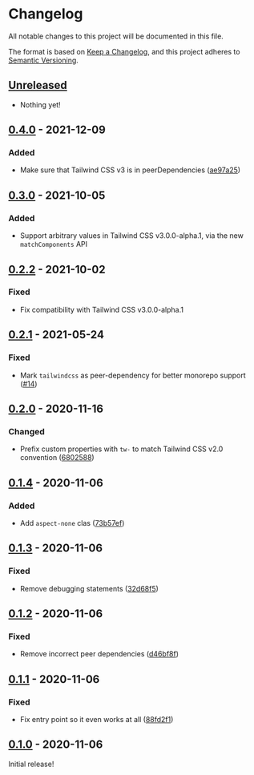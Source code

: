 # Changelog

All notable changes to this project will be documented in this file.

The format is based on [Keep a Changelog](https://keepachangelog.com/en/1.0.0/),
and this project adheres to [Semantic Versioning](https://semver.org/spec/v2.0.0.html).

## [Unreleased]

- Nothing yet!

## [0.4.0] - 2021-12-09

### Added

- Make sure that Tailwind CSS v3 is in peerDependencies ([ae97a25](https://github.com/tailwindlabs/tailwindcss-aspect-ratio/commit/ae97a25))

## [0.3.0] - 2021-10-05

### Added

- Support arbitrary values in Tailwind CSS v3.0.0-alpha.1, via the new `matchComponents` API

## [0.2.2] - 2021-10-02

### Fixed

- Fix compatibility with Tailwind CSS v3.0.0-alpha.1

## [0.2.1] - 2021-05-24

### Fixed

- Mark `tailwindcss` as peer-dependency for better monorepo support ([#14](https://github.com/tailwindlabs/tailwindcss-aspect-ratio/pull/14))

## [0.2.0] - 2020-11-16

### Changed

- Prefix custom properties with `tw-` to match Tailwind CSS v2.0 convention ([6802588](https://github.com/tailwindlabs/tailwindcss-aspect-ratio/commit/6802588))

## [0.1.4] - 2020-11-06

### Added

- Add `aspect-none` clas ([73b57ef](https://github.com/tailwindlabs/tailwindcss-aspect-ratio/commit/73b57ef))

## [0.1.3] - 2020-11-06

### Fixed

- Remove debugging statements ([32d68f5](https://github.com/tailwindlabs/tailwindcss-aspect-ratio/commit/32d68f5))

## [0.1.2] - 2020-11-06

### Fixed

- Remove incorrect peer dependencies ([d46bf8f](https://github.com/tailwindlabs/tailwindcss-aspect-ratio/commit/d46bf8f))

## [0.1.1] - 2020-11-06

### Fixed

- Fix entry point so it even works at all ([88fd2f1](https://github.com/tailwindlabs/tailwindcss-aspect-ratio/commit/88fd2f1))

## [0.1.0] - 2020-11-06

Initial release!

[unreleased]: https://github.com/tailwindlabs/tailwindcss-aspect-ratio/compare/v0.4.0...HEAD
[0.4.0]: https://github.com/tailwindlabs/tailwindcss-aspect-ratio/compare/v0.3.0...v0.4.0
[0.3.0]: https://github.com/tailwindlabs/tailwindcss-aspect-ratio/compare/v0.2.2...v0.3.0
[0.2.2]: https://github.com/tailwindlabs/tailwindcss-aspect-ratio/compare/v0.2.1...v0.2.2
[0.2.1]: https://github.com/tailwindlabs/tailwindcss-aspect-ratio/compare/v0.2.0...v0.2.1
[0.2.0]: https://github.com/tailwindlabs/tailwindcss-aspect-ratio/compare/v0.1.4...v0.2.0
[0.1.4]: https://github.com/tailwindlabs/tailwindcss-aspect-ratio/compare/v0.1.3...v0.1.4
[0.1.3]: https://github.com/tailwindlabs/tailwindcss-aspect-ratio/compare/v0.1.2...v0.1.3
[0.1.2]: https://github.com/tailwindlabs/tailwindcss-aspect-ratio/compare/v0.1.1...v0.1.2
[0.1.1]: https://github.com/tailwindlabs/tailwindcss-aspect-ratio/compare/v0.1.0...v0.1.1
[0.1.0]: https://github.com/tailwindlabs/tailwindcss-aspect-ratio/releases/tag/v0.1.0
